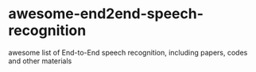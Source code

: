 # awesome-end2end-speech-recognition
awesome list of End-to-End speech recognition, including papers, codes and other materials
